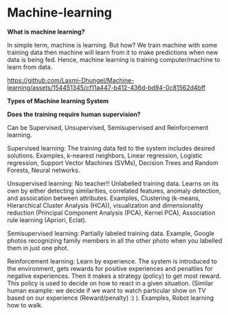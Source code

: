 # Machine-learning
**What is machine learning?**

In simple term, machine is learning. But how? We train machine with some training data then machine will learn from it to make predictions when new data is being fed. Hence, machine learning is training computer/machine to learn from data. 

https://github.com/Laxmi-Dhungel/Machine-learning/assets/154451345/cf11a447-b412-436d-bd94-0c81562d4bff

**Types of Machine learning System**

**Does the training require human supervision?**

Can be Supervised, Unsupervised, Semisupervised and Reinforcement learning. 

Supervised learning: The training data fed to the system includes desired solutions. Examples, k-nearest neighbors, Linear regression, Logistic regression, Support Vector Machines (SVMs), Decision Trees and Random Forests, Neural networks. 

Unsupervised learning: No teacher!! Unlabelled training data. Learns on its own by either detecting similarities, correlated features, anomaly detection, and assoication between attributes. Examples, Clustering (k-means, Hierarchical Cluster Analysis (HCA)), visualization and dimensionality reduction (Principal Component Analysis (PCA), Kernel PCA), Association rule learning (Apriori, Eclat).

Semisupervised learning: Partially labeled training data. Example, Google photos recognizing family members in all the other photo when you labelled them in just one phot.

Reinforcement learning: Learn by experience. The system is introduced to the environment, gets rewards for positive experiences and penalties for negative experiences. Then it makes a strategy (policy) to get most reward. This policy is used to decide on how to react in a given situation. (Similar human example: we decide if we want to watch particular show on TV based on our experience (Reward/penalty) :) ). Examples, Robot learning how to walk.
